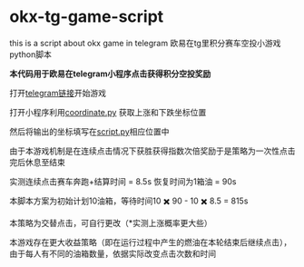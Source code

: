 # okx-tg-game-script

this is a script about okx game in telegram 欧易在tg里积分赛车空投小游戏python脚本

**本代码用于欧易在telegram小程序点击获得积分空投奖励**

打开<a href = "https://t.me/OKX_official_bot/OKX_Racer?startapp=linkCode_110980037">telegram链接</a>开始游戏

打开小程序利用<a href = "https://github.com/zhuolhc/okx-tg-game/blob/main/coordinate.py">coordinate.py</a> 获取上涨和下跌坐标位置

然后将输出的坐标填写在<a href = "https://github.com/zhuolhc/okx-tg-game/blob/main/script.py">script.py</a>相应位置中

由于本游戏机制是在连续点击情况下获胜获得指数次倍奖励于是策略为一次性点击完后休息至结束

实测连续点击赛车奔跑+结算时间 = 8.5s 恢复时间为1箱油 = 90s

本脚本方案为初始计划10油箱，等待时间10 ✖️ 90 - 10 ✖️ 8.5 = 815s

本策略为交替点击，可自行更改（*实测上涨概率更大些）

本游戏存在更大收益策略（即在运行过程中产生的燃油在本轮结束后继续点击），由于每人有不同的油箱数量，依据实际改变点击次数和时间
